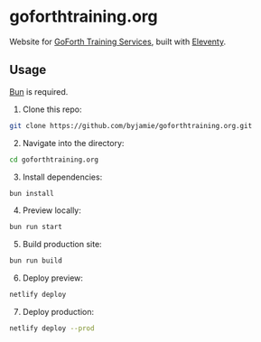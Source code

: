 # goforthtraining.org

Website for [GoForth Training Services](https://goforthtraining.org), built with [Eleventy](https://11ty.dev).

## Usage

[Bun](https://bun.sh) is required.

1. Clone this repo:
```sh
git clone https://github.com/byjamie/goforthtraining.org.git
```
2. Navigate into the directory:
```sh
cd goforthtraining.org
```
3. Install dependencies:
```sh
bun install
```
4. Preview locally:
```sh
bun run start
```
5. Build production site:
```sh
bun run build
```
6. Deploy preview:
```sh
netlify deploy
```
7. Deploy production:
```sh
netlify deploy --prod
```